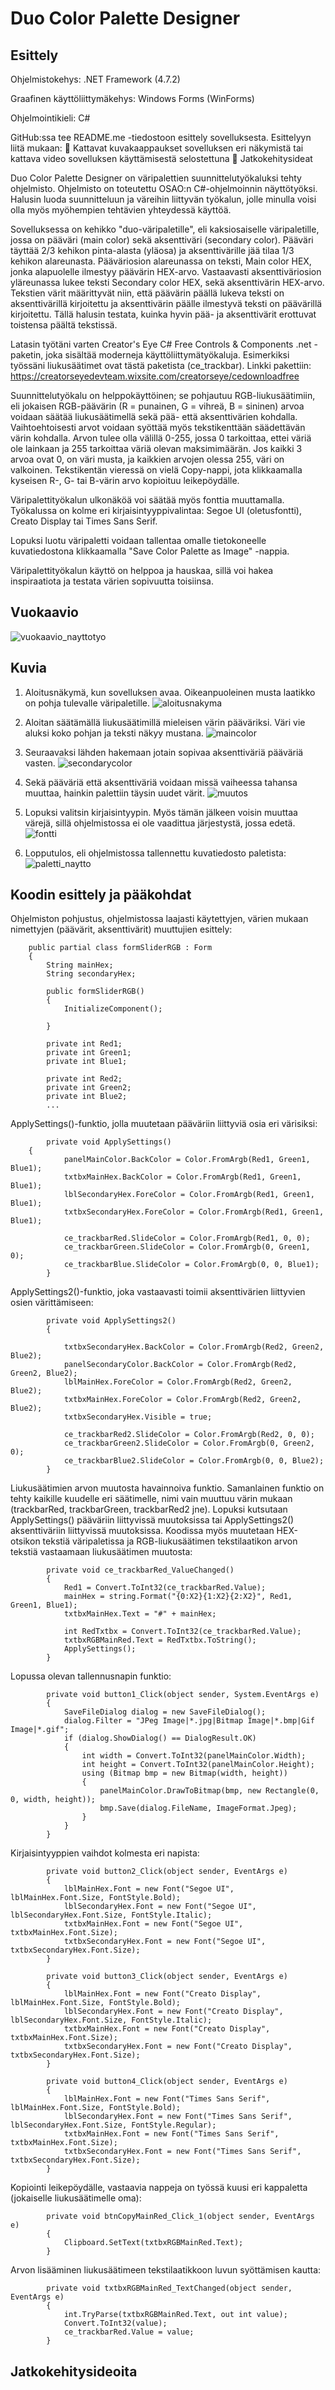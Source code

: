 # Duo Color Palette Designer
## Esittely
Ohjelmistokehys: .NET Framework (4.7.2)

Graafinen käyttöliittymäkehys: Windows Forms (WinForms)

Ohjelmointikieli: C#


GitHub:ssa tee README.me -tiedostoon esittely sovelluksesta.
Esittelyyn liitä mukaan:
 Kattavat kuvakaappaukset sovelluksen eri näkymistä tai kattava video sovelluksen käyttämisestä selostettuna
 Jatkokehitysideat

Duo Color Palette Designer on väripalettien suunnittelutyökaluksi tehty ohjelmisto. Ohjelmisto on toteutettu OSAO:n C#-ohjelmoinnin näyttötyöksi. 
Halusin luoda suunnitteluun ja väreihin liittyvän työkalun, jolle minulla voisi olla myös myöhempien tehtävien yhteydessä käyttöä. 

Sovelluksessa on kehikko "duo-väripaletille", eli kaksiosaiselle väripaletille, jossa on pääväri (main color) sekä aksenttiväri (secondary color). Pääväri täyttää 2/3 kehikon pinta-alasta (yläosa) ja aksenttivärille jää tilaa 1/3 kehikon alareunasta. Pääväriosion alareunassa on teksti, Main color HEX, jonka alapuolelle ilmestyy päävärin HEX-arvo. Vastaavasti aksenttiväriosion yläreunassa lukee teksti Secondary color HEX, sekä aksenttivärin HEX-arvo. Tekstien värit määrittyvät niin, että päävärin päällä lukeva teksti on aksenttivärillä kirjoitettu ja aksenttivärin päälle ilmestyvä teksti on päävärillä kirjoitettu. Tällä halusin testata, kuinka hyvin pää- ja aksenttivärit erottuvat toistensa päältä tekstissä. 

Latasin työtäni varten Creator's Eye C# Free Controls & Components .net -paketin, joka sisältää moderneja käyttöliittymätyökaluja. Esimerkiksi työssäni liukusäätimet ovat tästä paketista (ce_trackbar). Linkki pakettiin: https://creatorseyedevteam.wixsite.com/creatorseye/cedownloadfree

Suunnittelutyökalu on helppokäyttöinen; se pohjautuu RGB-liukusäätimiin, eli jokaisen RGB-päävärin (R = punainen, G = vihreä, B = sininen) arvoa voidaan säätää liukusäätimellä sekä pää- että aksenttivärien kohdalla. Vaihtoehtoisesti arvot voidaan syöttää myös tekstikenttään säädettävän värin kohdalla. Arvon tulee olla välillä 0-255, jossa 0 tarkoittaa, ettei väriä ole lainkaan ja 255 tarkoittaa väriä olevan maksimimäärän. Jos kaikki 3 arvoa ovat 0, on väri musta, ja kaikkien arvojen olessa 255, väri on valkoinen. Tekstikentän vieressä on vielä Copy-nappi, jota klikkaamalla kyseisen R-, G- tai B-värin arvo kopioituu leikepöydälle. 

Väripalettityökalun ulkonäköä voi säätää myös fonttia muuttamalla. Työkalussa on kolme eri kirjaisintyyppivalintaa: Segoe UI (oletusfontti), Creato Display tai Times Sans Serif. 

Lopuksi luotu väripaletti voidaan tallentaa omalle tietokoneelle kuvatiedostona klikkaamalla "Save Color Palette as Image" -nappia. 

Väripalettityökalun käyttö on helppoa ja hauskaa, sillä voi hakea inspiraatiota ja testata värien sopivuutta toisiinsa.

## Vuokaavio
![vuokaavio_nayttotyo](https://github.com/user-attachments/assets/b847f216-1219-477c-a088-b2e1060a3659)


## Kuvia 
1. Aloitusnäkymä, kun sovelluksen avaa. Oikeanpuoleinen musta laatikko on pohja tulevalle väripaletille.
![aloitusnakyma](https://github.com/user-attachments/assets/fb7c02f0-d3ab-4a3d-9259-cd66138e762c)

2. Aloitan säätämällä liukusäätimillä mieleisen värin pääväriksi. Väri vie aluksi koko pohjan ja teksti näkyy mustana.
![maincolor](https://github.com/user-attachments/assets/ea3db3a4-c2d9-4826-945b-acbbdee838e7)

3. Seuraavaksi lähden hakemaan jotain sopivaa aksenttiväriä pääväriä vasten.
![secondarycolor](https://github.com/user-attachments/assets/d04d23e3-c9e6-44a7-9a46-6a6c649befb8)

4. Sekä pääväriä että aksenttiväriä voidaan missä vaiheessa tahansa muuttaa, hainkin palettiin täysin uudet värit.
![muutos](https://github.com/user-attachments/assets/fbaf9733-c7da-4249-9993-2d3bdd35e648)

5. Lopuksi valitsin kirjaisintyypin. Myös tämän jälkeen voisin muuttaa värejä, sillä ohjelmistossa ei ole vaadittua järjestystä, jossa edetä.
![fontti](https://github.com/user-attachments/assets/f7fd0061-b93e-41ed-b5a4-ea02052dee68)

6. Lopputulos, eli ohjelmistossa tallennettu kuvatiedosto paletista:
![paletti_naytto](https://github.com/user-attachments/assets/dfe6d806-b68a-446c-896d-a1dc3ce6b681)

## Koodin esittely ja pääkohdat

Ohjelmiston pohjustus, ohjelmistossa laajasti käytettyjen, värien mukaan nimettyjen (päävärit, aksenttivärit) muuttujien esittely:
```
    public partial class formSliderRGB : Form
    {
        String mainHex;
        String secondaryHex;

        public formSliderRGB()
        {
            InitializeComponent();

        }

        private int Red1;
        private int Green1;
        private int Blue1;

        private int Red2;
        private int Green2;
        private int Blue2;
        ...
```


ApplySettings()-funktio, jolla muutetaan pääväriin liittyviä osia eri värisiksi:
```
        private void ApplySettings()
    {
            panelMainColor.BackColor = Color.FromArgb(Red1, Green1, Blue1);
            txtbxMainHex.BackColor = Color.FromArgb(Red1, Green1, Blue1);
            lblSecondaryHex.ForeColor = Color.FromArgb(Red1, Green1, Blue1);
            txtbxSecondaryHex.ForeColor = Color.FromArgb(Red1, Green1, Blue1);

            ce_trackbarRed.SlideColor = Color.FromArgb(Red1, 0, 0);
            ce_trackbarGreen.SlideColor = Color.FromArgb(0, Green1, 0);
            ce_trackbarBlue.SlideColor = Color.FromArgb(0, 0, Blue1);
        }
```
ApplySettings2()-funktio, joka vastaavasti toimii aksenttivärien liittyvien osien värittämiseen:
```
        private void ApplySettings2()
        {

            txtbxSecondaryHex.BackColor = Color.FromArgb(Red2, Green2, Blue2);
            panelSecondaryColor.BackColor = Color.FromArgb(Red2, Green2, Blue2);
            lblMainHex.ForeColor = Color.FromArgb(Red2, Green2, Blue2);
            txtbxMainHex.ForeColor = Color.FromArgb(Red2, Green2, Blue2);
            txtbxSecondaryHex.Visible = true;

            ce_trackbarRed2.SlideColor = Color.FromArgb(Red2, 0, 0);
            ce_trackbarGreen2.SlideColor = Color.FromArgb(0, Green2, 0);
            ce_trackbarBlue2.SlideColor = Color.FromArgb(0, 0, Blue2);
        }
``` 
Liukusäätimien arvon muutosta havainnoiva funktio. Samanlainen funktio on tehty kaikille kuudelle eri säätimelle, nimi vain muuttuu värin mukaan (trackbarRed, trackbarGreen, trackbarRed2 jne). Lopuksi kutsutaan ApplySettings() pääväriin liittyvissä muutoksissa tai ApplySettings2() aksenttiväriin liittyvissä muutoksissa. Koodissa myös muutetaan HEX-otsikon tekstiä väripaletissa ja RGB-liukusäätimen tekstilaatikon arvon tekstiä vastaamaan liukusäätimen muutosta:
```
        private void ce_trackbarRed_ValueChanged()
        {
            Red1 = Convert.ToInt32(ce_trackbarRed.Value);
            mainHex = string.Format("{0:X2}{1:X2}{2:X2}", Red1, Green1, Blue1);
            txtbxMainHex.Text = "#" + mainHex;

            int RedTxtbx = Convert.ToInt32(ce_trackbarRed.Value);
            txtbxRGBMainRed.Text = RedTxtbx.ToString();
            ApplySettings();
        }
```
Lopussa olevan tallennusnapin funktio:
```
        private void button1_Click(object sender, System.EventArgs e)
        {
            SaveFileDialog dialog = new SaveFileDialog();
            dialog.Filter = "JPeg Image|*.jpg|Bitmap Image|*.bmp|Gif Image|*.gif";
            if (dialog.ShowDialog() == DialogResult.OK)
            {
                int width = Convert.ToInt32(panelMainColor.Width);
                int height = Convert.ToInt32(panelMainColor.Height);
                using (Bitmap bmp = new Bitmap(width, height))
                {
                    panelMainColor.DrawToBitmap(bmp, new Rectangle(0, 0, width, height));
                    bmp.Save(dialog.FileName, ImageFormat.Jpeg);
                }
            }
        } 
```
Kirjaisintyyppien vaihdot kolmesta eri napista:
```
        private void button2_Click(object sender, EventArgs e)
        {
            lblMainHex.Font = new Font("Segoe UI", lblMainHex.Font.Size, FontStyle.Bold);
            lblSecondaryHex.Font = new Font("Segoe UI", lblSecondaryHex.Font.Size, FontStyle.Italic);
            txtbxMainHex.Font = new Font("Segoe UI", txtbxMainHex.Font.Size);
            txtbxSecondaryHex.Font = new Font("Segoe UI", txtbxSecondaryHex.Font.Size);
        }

        private void button3_Click(object sender, EventArgs e)
        {
            lblMainHex.Font = new Font("Creato Display", lblMainHex.Font.Size, FontStyle.Bold);
            lblSecondaryHex.Font = new Font("Creato Display", lblSecondaryHex.Font.Size, FontStyle.Italic);
            txtbxMainHex.Font = new Font("Creato Display", txtbxMainHex.Font.Size);
            txtbxSecondaryHex.Font = new Font("Creato Display", txtbxSecondaryHex.Font.Size);
        }

        private void button4_Click(object sender, EventArgs e)
        {
            lblMainHex.Font = new Font("Times Sans Serif", lblMainHex.Font.Size, FontStyle.Bold);
            lblSecondaryHex.Font = new Font("Times Sans Serif", lblSecondaryHex.Font.Size, FontStyle.Regular);
            txtbxMainHex.Font = new Font("Times Sans Serif", txtbxMainHex.Font.Size);
            txtbxSecondaryHex.Font = new Font("Times Sans Serif", txtbxSecondaryHex.Font.Size);
        }
```
Kopiointi leikepöydälle, vastaavia nappeja on työssä kuusi eri kappaletta (jokaiselle liukusäätimelle oma):
```
        private void btnCopyMainRed_Click_1(object sender, EventArgs e)
        {
            Clipboard.SetText(txtbxRGBMainRed.Text);
        }
```
Arvon lisääminen liukusäätimeen tekstilaatikkoon luvun syöttämisen kautta:
```
        private void txtbxRGBMainRed_TextChanged(object sender, EventArgs e)
        {
            int.TryParse(txtbxRGBMainRed.Text, out int value);
            Convert.ToInt32(value);
            ce_trackbarRed.Value = value;
        }
```

## Jatkokehitysideoita
